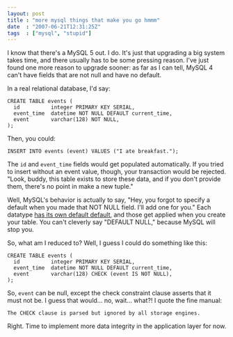 ```yaml
---
layout: post
title : "more mysql things that make you go hmmm"
date  : "2007-06-21T12:31:25Z"
tags  : ["mysql", "stupid"]
---
```

I know that there's a MySQL 5 out.  I do.  It's just that upgrading a big
system takes time, and there usually has to be some pressing reason.  I've just
found one more reason to upgrade sooner:  as far as I can tell, MySQL 4 can't
have fields that are not null and have no default.

In a real relational database, I'd say:

    CREATE TABLE events (
      id          integer PRIMARY KEY SERIAL,
      event_time  datetime NOT NULL DEFAULT current_time,
      event       varchar(128) NOT NULL,
    );

Then, you could:

    INSERT INTO events (event) VALUES ("I ate breakfast.");

The `id` and `event_time` fields would get populated automatically.  If you
tried to insert without an event value, though, your transaction would be
rejected.  "Look, buddy, this table exists to store these data, and if you
don't provide them, there's no point in make a new tuple."

Well, MySQL's behavior is actually to say, "Hey, you forgot to specify a
default when you made that NOT NULL field.  I'll add one for you."  Each
datatype [has its own default
default](http://dev.mysql.com/doc/refman/4.1/en/data-type-defaults.html), and
those get applied when you create your table.  You can't cleverly say "DEFAULT
NULL," because MySQL will stop you.

So, what am I reduced to?  Well, I guess I could do something like this:

    CREATE TABLE events (
      id          integer PRIMARY KEY SERIAL,
      event_time  datetime NOT NULL DEFAULT current_time,
      event       varchar(128) CHECK (event IS NOT NULL),
    );

So, `event` can be null, except the check constraint clause asserts that it
must not be.  I guess that would... no, wait... what?!  I quote the fine
manual:

    The CHECK clause is parsed but ignored by all storage engines.

Right.  Time to implement more data integrity in the application layer for now.

